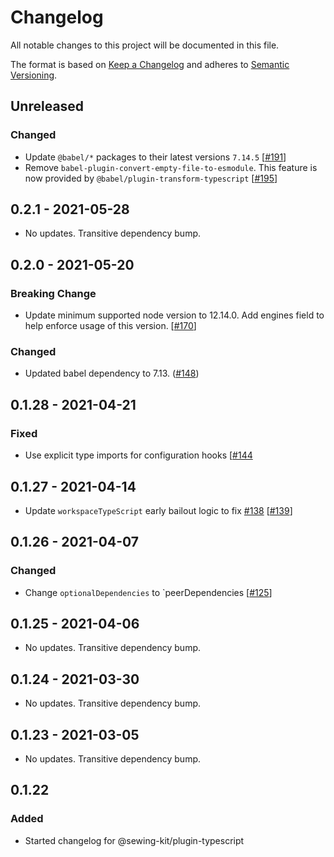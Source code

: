 # Changelog

All notable changes to this project will be documented in this file.

The format is based on [Keep a Changelog](http://keepachangelog.com/en/1.0.0/)
and adheres to [Semantic Versioning](http://semver.org/spec/v2.0.0.html).

## Unreleased

### Changed

- Update `@babel/*` packages to their latest versions `7.14.5` [[#191](https://github.com/Shopify/sewing-kit-next/pull/191)]
- Remove `babel-plugin-convert-empty-file-to-esmodule`. This feature is now provided by `@babel/plugin-transform-typescript` [[#195](https://github.com/Shopify/sewing-kit-next/pull/195)]

## 0.2.1 - 2021-05-28

- No updates. Transitive dependency bump.

## 0.2.0 - 2021-05-20

### Breaking Change

- Update minimum supported node version to 12.14.0. Add engines field to help enforce usage of this version. [[#170](https://github.com/Shopify/sewing-kit-next/pull/170)]

### Changed

- Updated babel dependency to 7.13. ([#148](https://github.com/Shopify/sewing-kit-next/pull/148))

## 0.1.28 - 2021-04-21

### Fixed

- Use explicit type imports for configuration hooks [[#144](https://github.com/Shopify/sewing-kit-next/pull/144/files)

## 0.1.27 - 2021-04-14

- Update `workspaceTypeScript` early bailout logic to fix [#138](https://github.com/Shopify/sewing-kit-next/issues/138) [[#139](https://github.com/Shopify/sewing-kit-next/pull/139)]

## 0.1.26 - 2021-04-07

### Changed

- Change `optionalDependencies` to `peerDependencies [[#125](https://github.com/Shopify/sewing-kit-next/pull/125/files)]

## 0.1.25 - 2021-04-06

- No updates. Transitive dependency bump.

## 0.1.24 - 2021-03-30

- No updates. Transitive dependency bump.

## 0.1.23 - 2021-03-05

- No updates. Transitive dependency bump.

## 0.1.22

### Added

- Started changelog for @sewing-kit/plugin-typescript
